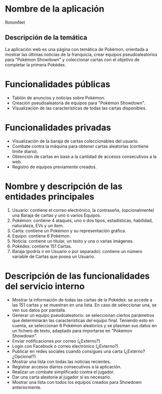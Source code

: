 # Nombre de la aplicación
RotomNet

## Descripción de la temática
La aplicación web es una página con temática de Pokémon, orientada a mostrar las
últimas noticias de la franquicia, crear equipos pseudoaleatorios para 
"Pokémon Showdown" y coleccionar cartas con el objetivo de completar la primera Pokédex.

# Funcionalidades públicas
* Tablón de anuncios y noticias sobre Pokémon.
* Creación pseudoaleatoria de equipos para "Pokémon Showdown".
* Visualización de las características de todas las cartas disponibles.

# Funcionalidades privadas
* Visualización de la baraja de cartas coleccionables del usuario.
* Combate contra la máquina para obtener cartas aleatorias (contiene límite diario).
* Obtención de cartas en base a la cantidad de accesos consecutivos a la web.
* Registro de equipos previamente creados.

# Nombre y descripción de las entidades principales
1. Usuario: contiene el correo electrónico, la contraseña, (opcionalmente) una Baraja de cartas y uno o varios Equipos.
2. Pokémon: contiene 4 ataques, uno o dos tipos, estadísticas, habilidad, naturaleza, EVs y un ítem.
3. Carta: contiene un Pokémon y su representación gráfica.
4. Equipo: contiene 6 Pokémon.
5. Noticia: contiene un titular, un texto y una o varias imágenes.
6. Pokédex: contiene 151 Cartas.
7. Baraja (podría ir en Usuario o por separado): contiene un número variable de Cartas que posea un Usuario.

# Descripción de las funcionalidades del servicio interno
* Mostrar la información de todas las cartas de la Pokédex: se accede a las 151 cartas y se muestran en una lista. En caso de seleccionar una, se ven sus datos por pantalla.
* Generar un equipo pseudoaleatorio: se seleccionan ciertos parámetros que determinarán las características del equipo final. Teniendo esto en cuenta, se seleccionan 6 Pokémon aleatorios y se plasman sus datos en un fichero de texto, adaptado para importarse en "Pokemon Showdown".
* Enviar notificaciones por correo (¿Externo?)
* Login con Facebook o correo electrónico (¿Externo?)
* Publicar en redes sociales cuando consigues una carta (¿Externo? ¿Opcional?)
* Mostrar una lista con todas las noticias recientes.
* Registrar accesos diarios consecutivos a la aplicación.
* Realizar un combate simplificado contra el jugador.
* Dar una carta aleatoria al jugador si es necesario.
* Mostrar una lista con todos los equipos creados para Showdown anteriormente.
